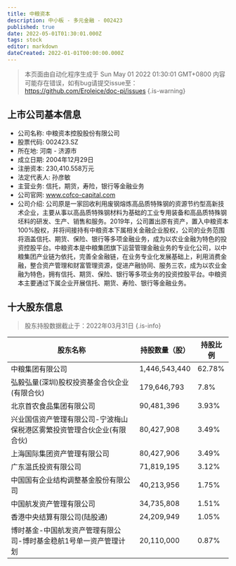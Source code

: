 ```yaml
---
title: 中粮资本
description: 中小板 - 多元金融 - 002423
published: true
date: 2022-05-01T01:30:01.000Z
tags: stock
editor: markdown
dateCreated: 2022-01-01T00:00:00.000Z
---
```


> 本页面由自动化程序生成于 Sun May 01 2022 01:30:01 GMT+0800
> 内容可能存在错误，如有bug请提交issue至：https://github.com/Eroleice/doc-pi/issues
{.is-warning}

## 上市公司基本信息
- 公司名称: 中粮资本控股股份有限公司
- 股票代码: 002423.SZ
- 所在地: 河南 - 济源市
- 成立日期: 2004年12月29日
- 注册资本: 230,410.558万元
- 法定代表人: 孙彦敏
- 主营业务: 信托，期货，寿险，银行等金融业务
- 公司官网: www.cofco-capital.com
- 公司介绍: 公司原是一家回收利用废钢熔炼高品质特殊钢的资源节约型高新技术企业，主要从事以高品质特殊钢材料为基础的工业专用装备和高品质特殊钢坯料的研发、生产、销售和服务。2019年，公司置出原有资产，置入中粮资本100%股权，并将间接持有中粮资本下属相关金融企业股权，公司的业务范围将涵盖信托、期货、保险、银行等多项金融业务，成为以农业金融为特色的投资控股平台。中粮资本是中粮集团旗下运营管理金融业务的专业化公司，以中粮集团产业链为依托，完善全金融链，在业务专业化发展基础上，利用消费金融，整合资产管理和财富管理资源，促进产融协同、服务三农，成为以农业金融为特色，拥有信托、期货、保险、银行等多项业务的投资控股平台。中粮资本主要通过下属企业开展信托、期货、寿险、银行等金融业务。


## 十大股东信息
> 股东持股数据截止于：2022年03月31日
{.is-info}

| 股东名称 | 持股数量（股） | 持股比例 |
| --- | --- | --- |
| 中粮集团有限公司 | 1,446,543,440 | 62.78% |
| 弘毅弘量(深圳)股权投资基金合伙企业(有限合伙) | 179,646,793 | 7.8% |
| 北京首农食品集团有限公司 | 90,481,396 | 3.93% |
| 兴业国信资产管理有限公司-宁波梅山保税港区雾繁投资管理合伙企业(有限合伙) | 80,427,908 | 3.49% |
| 上海国际集团资产管理有限公司 | 80,427,906 | 3.49% |
| 广东温氏投资有限公司 | 71,819,195 | 3.12% |
| 中国国有企业结构调整基金股份有限公司 | 40,213,956 | 1.75% |
| 中国航发资产管理有限公司 | 34,735,808 | 1.51% |
| 香港中央结算有限公司(陆股通) | 24,209,949 | 1.05% |
| 博时基金-中国航发资产管理有限公司-博时基金稳航1号单一资产管理计划 | 20,110,000 | 0.87% |




